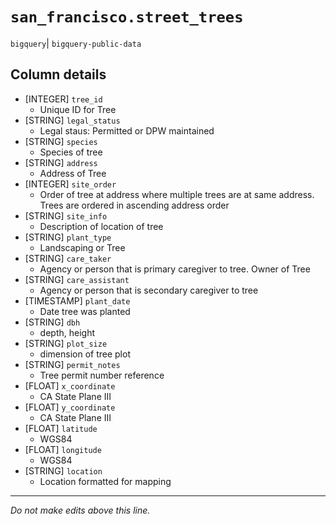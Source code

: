 # `san_francisco.street_trees`
`bigquery`| `bigquery-public-data`

## Column details
* [INTEGER]   `tree_id`
  - Unique ID for Tree
* [STRING]    `legal_status`
  - Legal staus: Permitted or DPW maintained
* [STRING]    `species`
  - Species of tree
* [STRING]    `address`
  - Address of Tree
* [INTEGER]   `site_order`
  - Order of tree at address where multiple trees are at same address. Trees are ordered in ascending address order
* [STRING]    `site_info`
  - Description of location of tree
* [STRING]    `plant_type`
  - Landscaping or Tree
* [STRING]    `care_taker`
  - Agency or person that is primary caregiver to tree. Owner of Tree
* [STRING]    `care_assistant`
  - Agency or person that is secondary caregiver to tree
* [TIMESTAMP] `plant_date`
  - Date tree was planted
* [STRING]    `dbh`
  - depth, height
* [STRING]    `plot_size`
  - dimension of tree plot
* [STRING]    `permit_notes`
  - Tree permit number reference
* [FLOAT]     `x_coordinate`
  - CA State Plane III
* [FLOAT]     `y_coordinate`
  - CA State Plane III
* [FLOAT]     `latitude`
  - WGS84
* [FLOAT]     `longitude`
  - WGS84
* [STRING]    `location`
  - Location formatted for mapping

-------------------------------------------------------------------------------
*Do not make edits above this line.*
